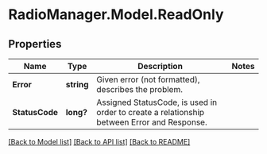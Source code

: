 # RadioManager.Model.ReadOnly
## Properties

Name | Type | Description | Notes
------------ | ------------- | ------------- | -------------
**Error** | **string** | Given error (not formatted), describes the problem. | 
**StatusCode** | **long?** | Assigned StatusCode, is used in order to create a relationship between Error and Response. | 

[[Back to Model list]](../README.md#documentation-for-models) [[Back to API list]](../README.md#documentation-for-api-endpoints) [[Back to README]](../README.md)

